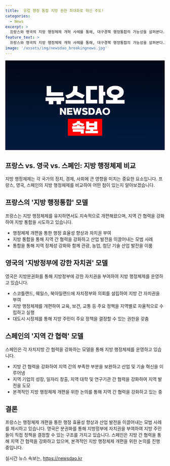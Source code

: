 ```yaml
---
title:  유럽 행정 통합 지방 권한 최대화로 혁신 주도!
categories:
  - News
excerpt: >
  프랑스와 영국의 지방 행정체제 개혁 사례를 통해, 대구경북 행정통합의 가능성을 살펴본다. 프랑스는 지자체 자치권을 강화하고 지역 통합을 통해 경제발전과 국가경쟁력을 높였다. 영국은 런던 대량 확장과 지방 분권화를 통해 지방 자치권을 강화했다. 두 나라의 경험을 통해 대구경북 행정통합이 지역 간 협력과 경제발전에 기여할 수 있는 방안을 제시한다.
feature_text: >
  프랑스와 영국의 지방 행정체제 개혁 사례를 통해, 대구경북 행정통합의 가능성을 살펴본다. 프랑스는 지자체 자치권을 강화하고 지역 통합을 통해 경제발전과 국가경쟁력을 높였다. 영국은 런던 대량 확장과 지방 분권화를 통해 지방 자치권을 강화했다. 두 나라의 경험을 통해 대구경북 행정통합이 지역 간 협력과 경제발전에 기여할 수 있는 방안을 제시한다.
image: '/assets/img/newsdao_breakingnews.jpg'
---
```


<p><img src="/assets/img/newsdao_breakingnews.jpg" alt="firstkoreanews 속보" /></p>

<h2 data-ke-size="size26">프랑스 vs. 영국 vs. 스페인: 지방 행정체제 비교</h2>

<p data-ke-size="size16">지방 행정체제는 각 국가의 정치, 경제, 사회에 큰 영향을 미치는 중요한 요소입니다. 프랑스, 영국, 스페인의 지방 행정체제를 비교하여 어떤 점이 있는지 알아보겠습니다.</p>

<h2 data-ke-size="size24">프랑스의 '지방 행정통합' 모델</h2>

<p data-ke-size="size16">프랑스는 지방 행정체제를 유지하면서도 지속적으로 개편해왔으며, 지역 간 협력을 강화하여 지방 통합을 시도하고 있습니다. </p>

<ul>
  <li>행정체제 개편을 통한 행정 효율성 향상과 자치권 부여</li>
  <li>지방 통합을 통해 지역 간 협력을 강화하고 산업 발전을 이끌어내는 모범 사례</li>
  <li>통합을 통해 지역 정체성 강화와 함께 관광, 농업, 첨단 기술 산업 발전을 이룸</li>
</ul>

<h2 data-ke-size="size24">영국의 '지방정부에 강한 자치권' 모델</h2>

<p data-ke-size="size16">영국은 지방분권화를 통해 지방정부에 강한 자치권을 부여하여 지방 행정체제를 운영하고 있습니다.</p>

<ul>
  <li>스코틀랜드, 웨일스, 북아일랜드에 자치정부와 의회를 설립하여 지방 간 자치권을 부여</li>
  <li>지방 행정체제를 개편하여 교육, 보건, 교통 등 주요 정책을 지역별로 자율적으로 수립하고 실행</li>
  <li>대도시 시장제를 통해 지방 주민이 주요 정책을 결정할 수 있는 권한을 갖춤</li>
</ul>

<h2 data-ke-size="size24">스페인의 '지역 간 협력' 모델</h2>

<p data-ke-size="size16">스페인은 각 자치지방 간 협력을 강화하는 모델을 통해 지방 행정체제를 운영하고 있습니다.</p>

<ul>
  <li>지방 간 협력을 강화하여 지역 간의 부족한 부분을 보완하고 산업 및 기술 혁신을 이루어냄</li>
  <li>지역 기업의 성장, 일자리 창출, 지역 대학 및 연구기관 간 협력을 강화하여 지역 발전을 도모</li>
  <li>본격적인 지방 행정체제 개편을 위한 논의를 통해 지역 간 협력을 강화하고 있는 중</li>
</ul>

<h2 data-ke-size="size24">결론</h2>

<p data-ke-size="size16">프랑스는 행정체제 개편을 통한 행정 효율성 향상과 산업 발전을 이끌어내는 모범 사례를 제시하고 있습니다. 영국은 분권화를 통해 지방정부에 자치권을 부여하여 지방 주민들이 직접 정책을 결정할 수 있는 구조를 가지고 있습니다. 스페인은 지방 간 협력을 통해 지역 간 협력을 강화하고 있으며, 본격적인 지방 행정체제 개편을 위한 논의를 진행 중입니다.</p>
실시간 뉴스 속보는, <a href="https://newsdao.kr" rel="dofollow">https://newsdao.kr</a>


